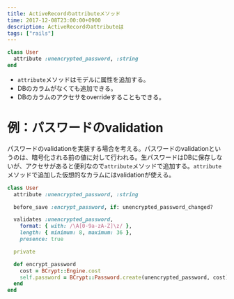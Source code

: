 ```yaml
---
title: ActiveRecordのattributeメソッド
time: 2017-12-08T23:00:00+0900
description: ActiveRecordのattributeは
tags: ["rails"]
---
```


```rb
class User
  attribute :unencrypted_password, :string
end
```

* `attribute`メソッドはモデルに属性を追加する。
* DBのカラムがなくても追加できる。
* DBのカラムのアクセサをoverrideすることもできる。

# 例：パスワードのvalidation
パスワードのvalidationを実装する場合を考える。パスワードのvalidationというのは、暗号化される前の値に対して行われる。生パスワードはDBに保存しないが、アクセサがあると便利なので`attribute`メソッドで追加する。`attribute`メソッドで追加した仮想的なカラムにはvalidationが使える。

```rb
class User
  attribute :unencrypted_password, :string

  before_save :encrypt_password, if: unencrypted_password_changed?

  validates :unencrypted_password,
    format: { with: /\A[0-9a-zA-Z]\z/ },
    length: { minimum: 8, maximum: 36 },
    presence: true

  private

  def encrypt_password
    cost = BCrypt::Engine.cost
    self.password = BCrypt::Password.create(unencrypted_password, cost)
  end
end
```
